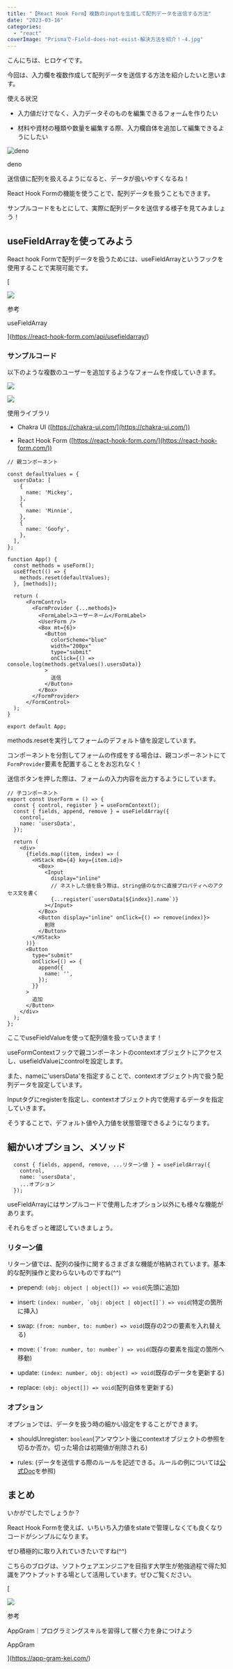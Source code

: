 ```yaml
---
title: "【React Hook Form】複数のinputを生成して配列データを送信する方法"
date: "2023-03-16"
categories: 
  - "react"
coverImage: "Prismaで-Field-does-not-exist-解決方法を紹介！-4.jpg"
---
```


こんにちは、ヒロケイです。

今回は、入力欄を複数作成して配列データを送信する方法を紹介したいと思います。

使える状況

- 入力値だけでなく、入力データそのものを編集できるフォームを作りたい

- 材料や資材の種類や数量を編集する際、入力欄自体を追加して編集できるようにしたい

![deno](images/名称未設定のデザイン-6.png)

deno

送信値に配列を扱えるようになると、データが扱いやすくなるね！

React Hook Formの機能を使うことで、配列データを扱うこともできます。

サンプルコードをもとにして、実際に配列データを送信する様子を見てみましょう！

## useFieldArrayを使ってみよう

React hook Formで配列データを扱うためには、useFieldArrayというフックを使用することで実現可能です。

[

![](images/82ff54b2d44a758643127001430add97.png)

参考

useFieldArray



](https://react-hook-form.com/api/usefieldarray/)

### **サンプルコード**

以下のような複数のユーザーを追加するようなフォームを作成していきます。

![](images/gif.gif)

![](images/スクリーンショット-2023-03-16-10.24.39.jpg)

使用ライブラリ

- Chakra UI ([https://chakra-ui.com/](https://chakra-ui.com/))

- React Hook Form ([https://react-hook-form.com/](https://react-hook-form.com/))

```
// 親コンポーネント

const defaultValues = {
  usersData: [
    {
      name: 'Mickey',
    },
    {
      name: 'Minnie',
    },
    {
      name: 'Goofy',
    },
  ],
};

function App() {
  const methods = useForm();
  useEffect(() => {
    methods.reset(defaultValues);
  }, [methods]);

  return (
      <FormControl>
        <FormProvider {...methods}>
          <FormLabel>ユーザーネーム</FormLabel>
          <UserForm />
          <Box mt={6}>
            <Button
              colorScheme="blue"
              width="200px"
              type="submit"
              onClick={() => console.log(methods.getValues().usersData)}
            >
              送信
            </Button>
          </Box>
        </FormProvider>
      </FormControl>
  );
}

export default App;
```

methods.resetを実行してフォームのデフォルト値を設定しています。

コンポーネントを分割してフォームの作成をする場合は、親コンポーネントにて`FormProvider`要素を配置することをお忘れなく！

送信ボタンを押した際は、フォームの入力内容を出力するようにしています。

```
// 子コンポーネント
export const UserForm = () => {
  const { control, register } = useFormContext();
  const { fields, append, remove } = useFieldArray({
    control,
    name: 'usersData',
  });

  return (
    <div>
      {fields.map((item, index) => (
        <HStack mb={4} key={item.id}>
          <Box>
            <Input
              display="inline"
              // ネストした値を扱う際は、string値のなかに直接プロパティへのアクセス文を書く
              {...register(`usersData[${index}].name`)}
            ></Input>
          </Box>
          <Button display="inline" onClick={() => remove(index)}>
            削除
          </Button>
        </HStack>
      ))}
      <Button
        type="submit"
        onClick={() => {
          append({
            name: '',
          });
        }}
      >
        追加
      </Button>
    </div>
  );
};
```

ここでuseFieldValueを使って配列値を扱っていきます！

useFormContextフックで親コンポーネントのcontextオブジェクトにアクセスし、usefieldValueにcontrolを設定します。

また、nameに'usersData'を指定することで、contextオブジェクト内で扱う配列データを設定しています。

Inputタグにregisterを指定し、contextオブジェクト内で使用するデータを指定していきます。

そうすることで、デフォルト値や入力値を状態管理できるようになります。

## 細かいオプション、メソッド

```
  const { fields, append, remove, ...リターン値 } = useFieldArray({
    control,
    name: 'usersData',
    ...オプション
  });
```

useFieldArrayにはサンプルコードで使用したオプション以外にも様々な機能があります。

それらをざっと確認していきましょう。

### リターン値

リターン値では、配列の操作に関するさまざまな機能が格納されています。基本的な配列操作と変わらないものですね(^^)

- prepend: `(obj: object | object[]) => void`(先頭に追加)

- insert: ``(index: number, `obj: object | object[]`) => void``(特定の箇所に挿入)

- swap: `(from: number, to: number) => void`(既存の2つの要素を入れ替える)

- move: ``(`from: number, to: number`) => void``(既存の要素を指定の箇所へ移動)

- update: `(index: number, obj: object) => void`(既存のデータを更新する)

- replace: `(obj: object[]) => void`(配列自体を更新する)

### オプション

オプションでは、データを扱う時の細かい設定をすることができます。

- shouldUnregister: `boolean`(アンマウント後にcontextオブジェクトの参照を切るか否か。切った場合は初期値が削除される)

- rules: (データを送信する際のルールを記述できる。ルールの例については[公式Doc](https://react-hook-form.com/api/useform/register/)を参照)

## まとめ

いかがでしたでしょうか？

React Hook Formを使えば、いちいち入力値をstateで管理しなくても良くなりコードがシンプルになります。

ぜひ積極的に取り入れていきたいですね(^^)

こちらのブログは、ソフトウェアエンジニアを目指す大学生が勉強過程で得た知識をアウトプットする場として活用しています。ぜひご覧ください。

[

![](images/dd8aaf8e17a1394e434451426db54987.png)

参考

AppGram｜プログラミングスキルを習得して稼ぐ力を身につけよう

AppGram



](https://app-gram-kei.com/)
